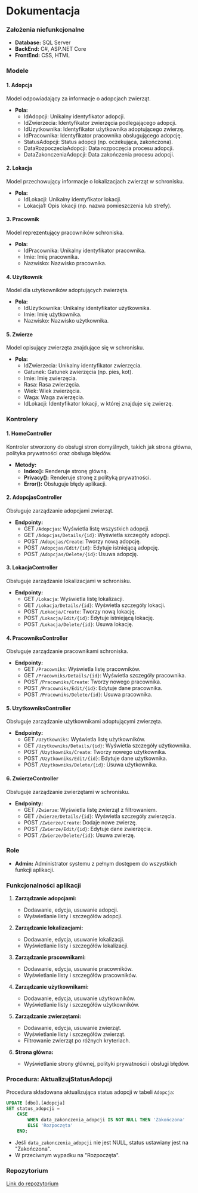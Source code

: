 # Dokumentacja

### Założenia niefunkcjonalne
- **Database:** SQL Server
- **BackEnd:** C#, ASP.NET Core
- **FrontEnd:** CSS, HTML

### Modele
#### 1. Adopcja
Model odpowiadający za informacje o adopcjach zwierząt.
- **Pola:**
  - IdAdopcji: Unikalny identyfikator adopcji.
  - IdZwierzecia: Identyfikator zwierzęcia podlegającego adopcji.
  - IdUzytkownika: Identyfikator użytkownika adoptującego zwierzę.
  - IdPracownika: Identyfikator pracownika obsługującego adopcję.
  - StatusAdopcji: Status adopcji (np. oczekująca, zakończona).
  - DataRozpoczeciaAdopcji: Data rozpoczęcia procesu adopcji.
  - DataZakonczeniaAdopcji: Data zakończenia procesu adopcji.

#### 2. Lokacja
Model przechowujący informacje o lokalizacjach zwierząt w schronisku.
- **Pola:**
  - IdLokacji: Unikalny identyfikator lokacji.
  - Lokacja1: Opis lokacji (np. nazwa pomieszczenia lub strefy).

#### 3. Pracownik
Model reprezentujący pracowników schroniska.
- **Pola:**
  - IdPracownika: Unikalny identyfikator pracownika.
  - Imie: Imię pracownika.
  - Nazwisko: Nazwisko pracownika.

#### 4. Użytkownik
Model dla użytkowników adoptujących zwierzęta.
- **Pola:**
  - IdUzytkownika: Unikalny identyfikator użytkownika.
  - Imie: Imię użytkownika.
  - Nazwisko: Nazwisko użytkownika.

#### 5. Zwierze
Model opisujący zwierzęta znajdujące się w schronisku.
- **Pola:**
  - IdZwierzecia: Unikalny identyfikator zwierzęcia.
  - Gatunek: Gatunek zwierzęcia (np. pies, kot).
  - Imie: Imię zwierzęcia.
  - Rasa: Rasa zwierzęcia.
  - Wiek: Wiek zwierzęcia.
  - Waga: Waga zwierzęcia.
  - IdLokacji: Identyfikator lokacji, w której znajduje się zwierzę.

### Kontrolery
#### 1. HomeController
Kontroler stworzony do obsługi stron domyślnych, takich jak strona główna, polityka prywatności oraz obsługa błędów.

- **Metody:**
  - **Index():** Renderuje stronę główną.
  - **Privacy():** Renderuje stronę z polityką prywatności.
  - **Error():** Obsługuje błędy aplikacji.

#### 2. AdopcjasController
Obsługuje zarządzanie adopcjami zwierząt.
- **Endpointy:**
  - GET `/Adopcjas`: Wyświetla listę wszystkich adopcji.
  - GET `/Adopcjas/Details/{id}`: Wyświetla szczegóły adopcji.
  - POST `/Adopcjas/Create`: Tworzy nową adopcję.
  - POST `/Adopcjas/Edit/{id}`: Edytuje istniejącą adopcję.
  - POST `/Adopcjas/Delete/{id}`: Usuwa adopcję.

#### 3. LokacjaController
Obsługuje zarządzanie lokalizacjami w schronisku.
- **Endpointy:**
  - GET `/Lokacja`: Wyświetla listę lokalizacji.
  - GET `/Lokacja/Details/{id}`: Wyświetla szczegóły lokacji.
  - POST `/Lokacja/Create`: Tworzy nową lokację.
  - POST `/Lokacja/Edit/{id}`: Edytuje istniejącą lokację.
  - POST `/Lokacja/Delete/{id}`: Usuwa lokację.

#### 4. PracowniksController
Obsługuje zarządzanie pracownikami schroniska.
- **Endpointy:**
  - GET `/Pracowniks`: Wyświetla listę pracowników.
  - GET `/Pracowniks/Details/{id}`: Wyświetla szczegóły pracownika.
  - POST `/Pracowniks/Create`: Tworzy nowego pracownika.
  - POST `/Pracowniks/Edit/{id}`: Edytuje dane pracownika.
  - POST `/Pracowniks/Delete/{id}`: Usuwa pracownika.

#### 5. UzytkowniksController
Obsługuje zarządzanie użytkownikami adoptującymi zwierzęta.
- **Endpointy:**
  - GET `/Uzytkowniks`: Wyświetla listę użytkowników.
  - GET `/Uzytkowniks/Details/{id}`: Wyświetla szczegóły użytkownika.
  - POST `/Uzytkowniks/Create`: Tworzy nowego użytkownika.
  - POST `/Uzytkowniks/Edit/{id}`: Edytuje dane użytkownika.
  - POST `/Uzytkowniks/Delete/{id}`: Usuwa użytkownika.

#### 6. ZwierzeController
Obsługuje zarządzanie zwierzętami w schronisku.
- **Endpointy:**
  - GET `/Zwierze`: Wyświetla listę zwierząt z filtrowaniem.
  - GET `/Zwierze/Details/{id}`: Wyświetla szczegóły zwierzęcia.
  - POST `/Zwierze/Create`: Dodaje nowe zwierzę.
  - POST `/Zwierze/Edit/{id}`: Edytuje dane zwierzęcia.
  - POST `/Zwierze/Delete/{id}`: Usuwa zwierzę.

### Role
- **Admin:** Administrator systemu z pełnym dostępem do wszystkich funkcji aplikacji.

### Funkcjonalności aplikacji
1. **Zarządzanie adopcjami:**
   - Dodawanie, edycja, usuwanie adopcji.
   - Wyświetlanie listy i szczegółów adopcji.

2. **Zarządzanie lokalizacjami:**
   - Dodawanie, edycja, usuwanie lokalizacji.
   - Wyświetlanie listy i szczegółów lokalizacji.

3. **Zarządzanie pracownikami:**
   - Dodawanie, edycja, usuwanie pracowników.
   - Wyświetlanie listy i szczegółów pracowników.

4. **Zarządzanie użytkownikami:**
   - Dodawanie, edycja, usuwanie użytkowników.
   - Wyświetlanie listy i szczegółów użytkowników.

5. **Zarządzanie zwierzętami:**
   - Dodawanie, edycja, usuwanie zwierząt.
   - Wyświetlanie listy i szczegółów zwierząt.
   - Filtrowanie zwierząt po różnych kryteriach.

6. **Strona główna:**
   - Wyświetlanie strony głównej, polityki prywatności i obsługi błędów.

### Procedura: AktualizujStatusAdopcji
Procedura składowana aktualizująca status adopcji w tabeli `Adopcja`:
```sql
UPDATE [dbo].[Adopcja]
SET status_adopcji =
    CASE
        WHEN data_zakonczenia_adopcji IS NOT NULL THEN 'Zakończona'
        ELSE 'Rozpoczęta'
    END;
```
- Jeśli `data_zakonczenia_adopcji` nie jest NULL, status ustawiany jest na "Zakończona".
- W przeciwnym wypadku na "Rozpoczęta".

### Repozytorium
[Link do repozytorium](https://github.com/AleksandraRokita/Baza_Danych_Dla_Schroniska)
